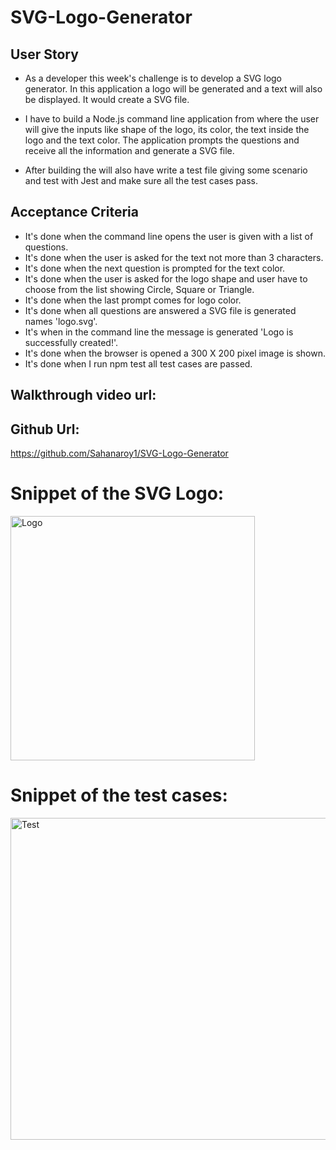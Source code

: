 # SVG-Logo-Generator

## User Story

* As a developer this week's challenge is to develop a SVG logo generator. In this application a logo will be generated and a text will also be displayed. It would create a SVG file.

* I have to build a Node.js command line application from where the user will give the inputs like shape of the logo, its color, the text inside the logo and the text color. The application prompts the questions and receive all the information and generate a SVG file.

* After building the will also have write a test file giving some scenario and test with Jest and make sure all the test cases pass.


## Acceptance Criteria

* It's done when the command line opens the user is given with a list of questions.
* It's done when the user is asked for the text not more than 3 characters.
* It's done when the next question is prompted for the text color.
* It's done when the user is asked for the logo shape and user have to choose from the list showing Circle, Square or Triangle.
* It's done when the last prompt comes for logo color.
* It's done when all questions are answered a SVG file is generated names 'logo.svg'.
* It's when in the command line the message is generated 'Logo is successfully created!'.
* It's done when the browser is opened a 300 X 200 pixel image is shown.
* It's done when I run npm test all test cases are passed.


## Walkthrough video url:



## Github Url:
https://github.com/Sahanaroy1/SVG-Logo-Generator

# Snippet of the SVG Logo:
<img width="391" alt="Logo" src="https://github.com/Sahanaroy1/SVG-Logo-Generator/assets/127791384/13086c89-820f-4743-b52c-1bf0d74bd8bc">


# Snippet of the test cases:
<img width="515" alt="Test" src="https://github.com/Sahanaroy1/SVG-Logo-Generator/assets/127791384/4017b97c-b534-495e-8bae-84fddfe6a984">




